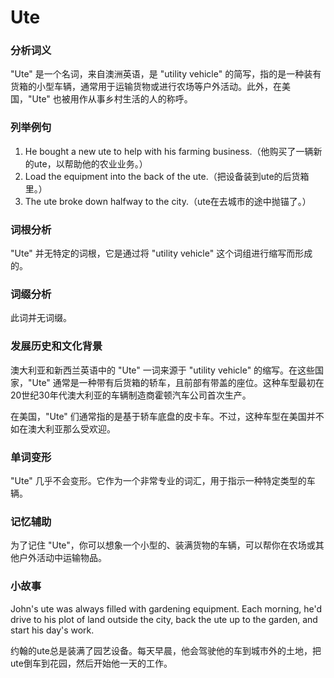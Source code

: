# Ute

### 分析词义

  

"Ute" 是一个名词，来自澳洲英语，是 "utility vehicle" 的简写，指的是一种装有货箱的小型车辆，通常用于运输货物或进行农场等户外活动。此外，在美国，"Ute" 也被用作从事乡村生活的人的称呼。

  

### 列举例句

  

1.  He bought a new ute to help with his farming business.（他购买了一辆新的ute，以帮助他的农业业务。）
2.  Load the equipment into the back of the ute.（把设备装到ute的后货箱里。）
3.  The ute broke down halfway to the city.（ute在去城市的途中抛锚了。）

  

### 词根分析

  

"Ute" 并无特定的词根，它是通过将 "utility vehicle" 这个词组进行缩写而形成的。

  

### 词缀分析

  

此词并无词缀。

  

### 发展历史和文化背景

  

澳大利亚和新西兰英语中的 "Ute" 一词来源于 "utility vehicle" 的缩写。在这些国家，"Ute" 通常是一种带有后货箱的轿车，且前部有带盖的座位。这种车型最初在20世纪30年代澳大利亚的车辆制造商霍顿汽车公司首次生产。

  

在美国，"Ute" 们通常指的是基于轿车底盘的皮卡车。不过，这种车型在美国并不如在澳大利亚那么受欢迎。

  

### 单词变形

  

"Ute" 几乎不会变形。它作为一个非常专业的词汇，用于指示一种特定类型的车辆。

  

### 记忆辅助

  

为了记住 "Ute"，你可以想象一个小型的、装满货物的车辆，可以帮你在农场或其他户外活动中运输物品。

  

### 小故事

  

John's ute was always filled with gardening equipment. Each morning, he'd drive to his plot of land outside the city, back the ute up to the garden, and start his day's work.

  

约翰的ute总是装满了园艺设备。每天早晨，他会驾驶他的车到城市外的土地，把ute倒车到花园，然后开始他一天的工作。
